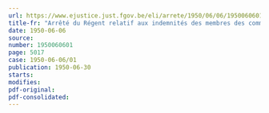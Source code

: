 ```yaml
---
url: https://www.ejustice.just.fgov.be/eli/arrete/1950/06/06/1950060601/justel
title-fr: "Arrêté du Régent relatif aux indemnités des membres des commissions de reconnaissance pour résistants par la presse clandestine et des personnes appelées devant ces commissions ou devant les services administratifs"
date: 1950-06-06
source:
number: 1950060601
page: 5017
case: 1950-06-06/01
publication: 1950-06-30
starts:
modifies:
pdf-original:
pdf-consolidated:
---
```


